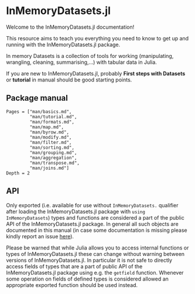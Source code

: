 # InMemoryDatasets.jl

Welcome to the InMemoryDatasets.jl documentation!

This resource aims to teach you everything you need to know to get up and
running with the InMemoryDatasets.jl package.

In memory Datasets is a collection of tools for working (manipulating, wrangling, cleaning, summarising,...) with tabular data in Julia.

If you are new to InMemoryDatasets.jl, probably **First steps with Datasets** or **tutorial** in manual should be good starting points.

## Package manual

```@contents
Pages = ["man/basics.md",
         "man/tutorial.md",
         "man/formats.md",
         "man/map.md",
         "man/byrow.md",
         "man/modify.md",
         "man/filter.md",
         "man/sorting.md",
         "man/grouping.md",
         "man/aggregation",
         "man/transpose.md",
         "man/joins.md"]
Depth = 2
```

## API

Only exported (i.e. available for use without `InMemoryDatasets.` qualifier after
loading the InMemoryDatasets.jl package with `using InMemoryDatasets`) types and functions
are considered a part of the public API of the InMemoryDatasets.jl package. In general
all such objects are documented in this manual (in case some documentation is
missing please kindly report an issue
[here](https://github.com/sl-solution/InMemoryDatasets.jl/issues/new)).

Please be warned that while Julia allows you to access internal functions or
types of InMemoryDatasets.jl these can change without warning between versions of
InMemoryDatasets.jl. In particular it is not safe to directly access fields of types
that are a part of public API of the InMemoryDatasets.jl package using e.g. the
`getfield` function. Whenever some operation on fields of defined types is
considered allowed an appropriate exported function should be used instead.
